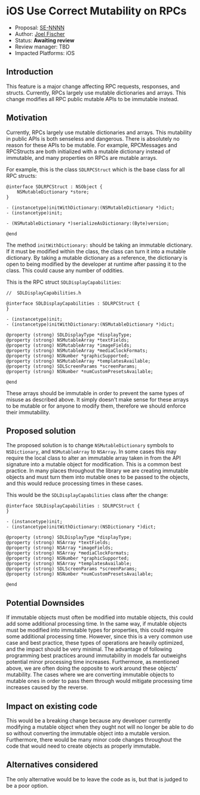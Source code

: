 # iOS Use Correct Mutability on RPCs
* Proposal: [SE-NNNN](NNNN-filename.md)
* Author: [Joel Fischer](https://github.com/joeljfischer)
* Status: **Awaiting review**
* Review manager: TBD
* Impacted Platforms: iOS

## Introduction
This feature is a major change affecting RPC requests, responses, and structs. Currently, RPCs largely use mutable dictionaries and arrays. This change modifies all RPC public mutable APIs to be immutable instead.

## Motivation
Currently, RPCs largely use mutable dictionaries and arrays. This mutability in public APIs is both senseless and dangerous. There is absolutely no reason for these APIs to be mutable. For example, RPCMessages and RPCStructs are both initialized with a mutable dictionary instead of immutable, and many properties on RPCs are mutable arrays.

For example, this is the class `SDLRPCStruct` which is the base class for all RPC structs:

```objc
@interface SDLRPCStruct : NSObject {
    NSMutableDictionary *store;
}

- (instancetype)initWithDictionary:(NSMutableDictionary *)dict;
- (instancetype)init;

- (NSMutableDictionary *)serializeAsDictionary:(Byte)version;

@end
```

The method `initWithDictionary:` should be taking an immutable dictionary. If it must be modified within the class, the class can turn it into a mutable dictionary. By taking a mutable dictionary as a reference, the dictionary is open to being modified by the developer at runtime after passing it to the class. This could cause any number of oddities.

This is the RPC struct `SDLDisplayCapabilities`:

```objc
//  SDLDisplayCapabilities.h

@interface SDLDisplayCapabilities : SDLRPCStruct {
}

- (instancetype)init;
- (instancetype)initWithDictionary:(NSMutableDictionary *)dict;

@property (strong) SDLDisplayType *displayType;
@property (strong) NSMutableArray *textFields;
@property (strong) NSMutableArray *imageFields;
@property (strong) NSMutableArray *mediaClockFormats;
@property (strong) NSNumber *graphicSupported;
@property (strong) NSMutableArray *templatesAvailable;
@property (strong) SDLScreenParams *screenParams;
@property (strong) NSNumber *numCustomPresetsAvailable;

@end
```

These arrays should be immutable in order to prevent the same types of misuse as described above. It simply doesn't make sense for these arrays to be mutable or for anyone to modify them, therefore we should enforce their immutability.

## Proposed solution
The proposed solution is to change `NSMutableDictionary` symbols to `NSDictionary`, and `NSMutableArray` to `NSArray`. In some cases this may require the local class to alter an immutable array taken in from the API signature into a mutable object for modification. This is a common best practice. In many places throughout the library we are creating immutable objects and must turn them into mutable ones to be passed to the objects, and this would reduce processing times in these cases.

This would be the `SDLDisplayCapabilities` class after the change:

```objc
@interface SDLDisplayCapabilities : SDLRPCStruct {
}

- (instancetype)init;
- (instancetype)initWithDictionary:(NSDictionary *)dict;

@property (strong) SDLDisplayType *displayType;
@property (strong) NSArray *textFields;
@property (strong) NSArray *imageFields;
@property (strong) NSArray *mediaClockFormats;
@property (strong) NSNumber *graphicSupported;
@property (strong) NSArray *templatesAvailable;
@property (strong) SDLScreenParams *screenParams;
@property (strong) NSNumber *numCustomPresetsAvailable;

@end
```

## Potential Downsides
If immutable objects must often be modified into mutable objects, this could add some additional processing time. In the same way, if mutable objects must be modified into immutable types for properties, this could require some additional processing time. However, since this is a very common use case and best practice, these types of operations are heavily optimized, and the impact should be very minimal. The advantage of following programming best practices around immutability in models far outweighs potential minor processing time increases. Furthermore, as mentioned above, we are often doing the opposite to work around these objects' mutability. The cases where we are converting immutable objects to mutable ones in order to pass them through would mitigate processing time increases caused by the reverse.

## Impact on existing code
This would be a breaking change because any developer currently modifying a mutable object when they ought not will no longer be able to do so without converting the immutable object into a mutable version. Furthermore, there would be many minor code changes throughout the code that would need to create objects as properly immutable.

## Alternatives considered
The only alternative would be to leave the code as is, but that is judged to be a poor option.
